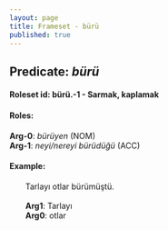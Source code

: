 ```yaml
---
layout: page
title: Frameset - bürü
published: true
---
```

<h2>Predicate: <i>bürü</i></h2>
<h4>Roleset id: bürü.-1 - Sarmak, kaplamak<br>
<h4>Roles:</h4>
<b>Arg-0</b>: <i>bürüyen</i>  (NOM) <br>
<b>Arg-1</b>: <i>neyi/nereyi bürüdüğü</i>  (ACC) <br>
<h4>Example:</h4>
&emsp;&emsp;Tarlayı otlar bürümüştü.<br><br>
&emsp;&emsp;<b>Arg1</b>:  Tarlayı<br>
&emsp;&emsp;<b>Arg0</b>:  otlar<br>

